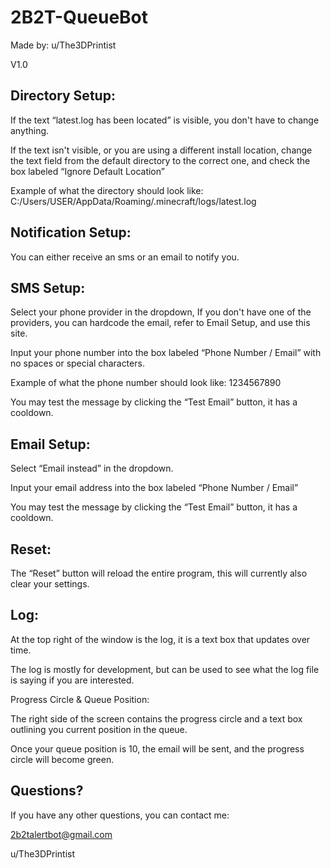 # 2B2T-QueueBot

Made by: u/The3DPrintist

V1.0


## Directory Setup:

If the text “latest.log has been located” is visible, you don't have to change anything.

If the text isn't visible, or you are using a different install location, change the text field from the default directory to the correct one, and check the box labeled “Ignore Default Location”

Example of what the directory should look like:
C:/Users/USER/AppData/Roaming/.minecraft/logs/latest.log


## Notification Setup:

You can either receive an sms or an email to notify you.

## SMS Setup:

Select your phone provider in the dropdown, If you don't have one of the providers, you can hardcode the email, refer to Email Setup, and use this site.

Input your phone number into the box labeled “Phone Number / Email” with no spaces or special characters.

Example of what the phone number should look like:
1234567890

You may test the message by clicking the “Test Email” button, it has a cooldown.

## Email Setup:

Select “Email instead” in the dropdown.

Input your email address into the box labeled “Phone Number / Email”

You may test the message by clicking the “Test Email” button, it has a cooldown.


## Reset:

The “Reset” button will reload the entire program, this will currently also clear your settings.


## Log:

At the top right of the window is the log, it is a text box that updates over time.

The log is mostly for development, but can be used to see what the log file is saying if you are interested.


Progress Circle & Queue Position:

The right side of the screen contains the progress circle and a text box outlining you current position in the queue.

Once your queue position is 10, the email will be sent, and the progress circle will become green.


## Questions?

If you have any other questions, you can contact me:

2b2talertbot@gmail.com

u/The3DPrintist

